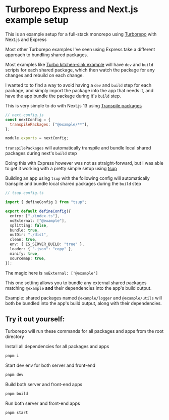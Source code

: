 # Turborepo Express and Next.js example setup

This is an example setup for a full-stack monorepo using [Turborepo](https://turborepo.com) with Next.js and Express

Most other Turborepo examples I've seen using Express take a different approach to bundling shared packages.

Most examples like [Turbo kitchen-sink example](https://github.com/vercel/turbo/blob/main/examples/kitchen-sink/packages/logger/package.json) will have `dev` and `build` scripts for each shared package, which then watch the package for any changes and rebuild on each change.

I wanted to to find a way to avoid having a `dev` and `build` step for each package, and simply import the package into the app that needs it, and have the app bundle the package during it's `build` step.

This is very simple to do with Next.js 13 using [Transpile packages](https://beta.nextjs.org/docs/api-reference/next.config.js#transpilepackages)

```js
// next.config.js
const nextConfig = {
  transpilePackages: ["@example/**"],
};

module.exports = nextConfig;
```

`transpilePackages` will automatically transpile and bundle local shared packages during next's `build` step

Doing this with Express however was not as straight-forward, but I was able to get it working with a pretty simple setup using [tsup](https://github.com/egoist/tsup)

Building an app using `tsup` with the following config will automatically transpile and bundle local shared packages during the `build` step

```ts
// tsup.config.ts

import { defineConfig } from "tsup";

export default defineConfig({
  entry: ["./index.ts"],
  noExternal: ["@example"],
  splitting: false,
  bundle: true,
  outDir: "./dist",
  clean: true,
  env: { IS_SERVER_BUILD: "true" },
  loader: { ".json": "copy" },
  minify: true,
  sourcemap: true,
});
```

The magic here is `noExternal: ['@example']`

This one setting allows you to bundle any external shared packages matching `@example` **and** their dependencies into the app's build output.

Example: shared packages named `@example/logger` and `@example/utils` will both be bundled into the app's build output, along with their dependencies.

## Try it out yourself:

Turborepo will run these commands for all packages and apps from the root directory

Install all dependencies for all packages and apps

```bash
pnpm i
```

Start dev env for both server and front-end

```bash
pnpm dev
```

Build both server and front-end apps

```bash
pnpm build
```

Run both server and front-end apps

```bash
pnpm start
```
